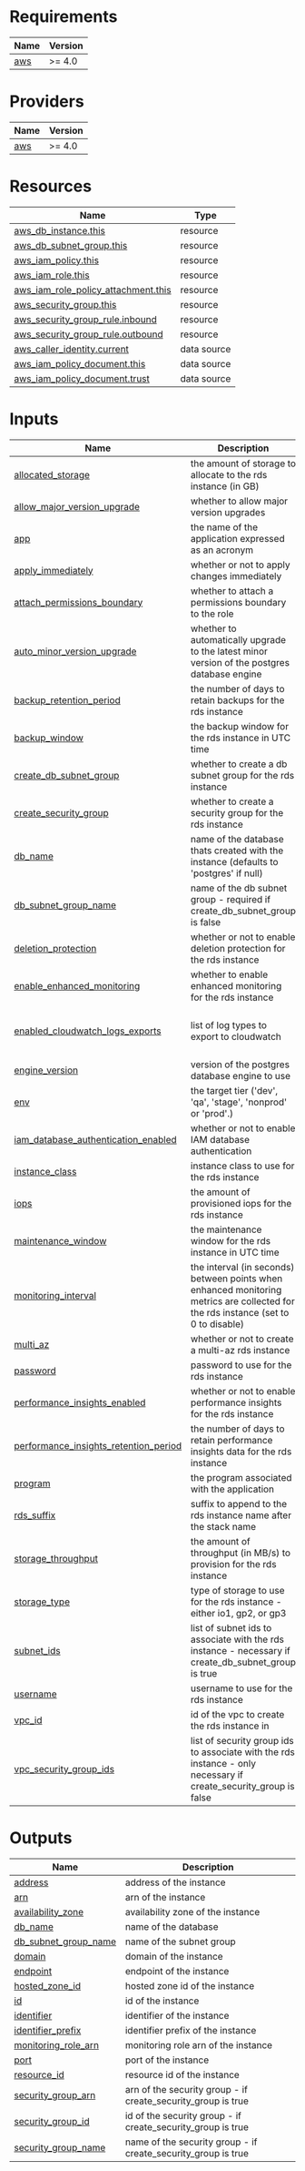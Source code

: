 <!-- BEGIN_TF_DOCS -->
# Requirements

| Name | Version |
|------|---------|
| <a name="requirement_aws"></a> [aws](#requirement\_aws) | >= 4.0 |

# Providers

| Name | Version |
|------|---------|
| <a name="provider_aws"></a> [aws](#provider\_aws) | >= 4.0 |

# Resources

| Name | Type |
|------|------|
| [aws_db_instance.this](https://registry.terraform.io/providers/hashicorp/aws/latest/docs/resources/db_instance) | resource |
| [aws_db_subnet_group.this](https://registry.terraform.io/providers/hashicorp/aws/latest/docs/resources/db_subnet_group) | resource |
| [aws_iam_policy.this](https://registry.terraform.io/providers/hashicorp/aws/latest/docs/resources/iam_policy) | resource |
| [aws_iam_role.this](https://registry.terraform.io/providers/hashicorp/aws/latest/docs/resources/iam_role) | resource |
| [aws_iam_role_policy_attachment.this](https://registry.terraform.io/providers/hashicorp/aws/latest/docs/resources/iam_role_policy_attachment) | resource |
| [aws_security_group.this](https://registry.terraform.io/providers/hashicorp/aws/latest/docs/resources/security_group) | resource |
| [aws_security_group_rule.inbound](https://registry.terraform.io/providers/hashicorp/aws/latest/docs/resources/security_group_rule) | resource |
| [aws_security_group_rule.outbound](https://registry.terraform.io/providers/hashicorp/aws/latest/docs/resources/security_group_rule) | resource |
| [aws_caller_identity.current](https://registry.terraform.io/providers/hashicorp/aws/latest/docs/data-sources/caller_identity) | data source |
| [aws_iam_policy_document.this](https://registry.terraform.io/providers/hashicorp/aws/latest/docs/data-sources/iam_policy_document) | data source |
| [aws_iam_policy_document.trust](https://registry.terraform.io/providers/hashicorp/aws/latest/docs/data-sources/iam_policy_document) | data source |

# Inputs

| Name | Description | Type | Default | Required |
|------|-------------|------|---------|:--------:|
| <a name="input_allocated_storage"></a> [allocated\_storage](#input\_allocated\_storage) | the amount of storage to allocate to the rds instance (in GB) | `number` | n/a | yes |
| <a name="input_allow_major_version_upgrade"></a> [allow\_major\_version\_upgrade](#input\_allow\_major\_version\_upgrade) | whether to allow major version upgrades | `bool` | `false` | no |
| <a name="input_app"></a> [app](#input\_app) | the name of the application expressed as an acronym | `string` | n/a | yes |
| <a name="input_apply_immediately"></a> [apply\_immediately](#input\_apply\_immediately) | whether or not to apply changes immediately | `bool` | `true` | no |
| <a name="input_attach_permissions_boundary"></a> [attach\_permissions\_boundary](#input\_attach\_permissions\_boundary) | whether to attach a permissions boundary to the role | `bool` | `null` | no |
| <a name="input_auto_minor_version_upgrade"></a> [auto\_minor\_version\_upgrade](#input\_auto\_minor\_version\_upgrade) | whether to automatically upgrade to the latest minor version of the postgres database engine | `bool` | `false` | no |
| <a name="input_backup_retention_period"></a> [backup\_retention\_period](#input\_backup\_retention\_period) | the number of days to retain backups for the rds instance | `number` | `1` | no |
| <a name="input_backup_window"></a> [backup\_window](#input\_backup\_window) | the backup window for the rds instance in UTC time | `string` | `"02:00-03:00"` | no |
| <a name="input_create_db_subnet_group"></a> [create\_db\_subnet\_group](#input\_create\_db\_subnet\_group) | whether to create a db subnet group for the rds instance | `bool` | `true` | no |
| <a name="input_create_security_group"></a> [create\_security\_group](#input\_create\_security\_group) | whether to create a security group for the rds instance | `bool` | `true` | no |
| <a name="input_db_name"></a> [db\_name](#input\_db\_name) | name of the database thats created with the instance (defaults to 'postgres' if null) | `string` | `null` | no |
| <a name="input_db_subnet_group_name"></a> [db\_subnet\_group\_name](#input\_db\_subnet\_group\_name) | name of the db subnet group - required if create\_db\_subnet\_group is false | `string` | `null` | no |
| <a name="input_deletion_protection"></a> [deletion\_protection](#input\_deletion\_protection) | whether or not to enable deletion protection for the rds instance | `bool` | `true` | no |
| <a name="input_enable_enhanced_monitoring"></a> [enable\_enhanced\_monitoring](#input\_enable\_enhanced\_monitoring) | whether to enable enhanced monitoring for the rds instance | `bool` | `false` | no |
| <a name="input_enabled_cloudwatch_logs_exports"></a> [enabled\_cloudwatch\_logs\_exports](#input\_enabled\_cloudwatch\_logs\_exports) | list of log types to export to cloudwatch | `list(string)` | <pre>[<br>  "postgresql",<br>  "upgrade"<br>]</pre> | no |
| <a name="input_engine_version"></a> [engine\_version](#input\_engine\_version) | version of the postgres database engine to use | `string` | n/a | yes |
| <a name="input_env"></a> [env](#input\_env) | the target tier ('dev', 'qa', 'stage', 'nonprod' or 'prod'.) | `string` | n/a | yes |
| <a name="input_iam_database_authentication_enabled"></a> [iam\_database\_authentication\_enabled](#input\_iam\_database\_authentication\_enabled) | whether or not to enable IAM database authentication | `bool` | `false` | no |
| <a name="input_instance_class"></a> [instance\_class](#input\_instance\_class) | instance class to use for the rds instance | `string` | n/a | yes |
| <a name="input_iops"></a> [iops](#input\_iops) | the amount of provisioned iops for the rds instance | `number` | `12000` | no |
| <a name="input_maintenance_window"></a> [maintenance\_window](#input\_maintenance\_window) | the maintenance window for the rds instance in UTC time | `string` | `"Sun:05:00-Sun:07:00"` | no |
| <a name="input_monitoring_interval"></a> [monitoring\_interval](#input\_monitoring\_interval) | the interval (in seconds) between points when enhanced monitoring metrics are collected for the rds instance (set to 0 to disable) | `number` | `60` | no |
| <a name="input_multi_az"></a> [multi\_az](#input\_multi\_az) | whether or not to create a multi-az rds instance | `bool` | `false` | no |
| <a name="input_password"></a> [password](#input\_password) | password to use for the rds instance | `string` | n/a | yes |
| <a name="input_performance_insights_enabled"></a> [performance\_insights\_enabled](#input\_performance\_insights\_enabled) | whether or not to enable performance insights for the rds instance | `bool` | `false` | no |
| <a name="input_performance_insights_retention_period"></a> [performance\_insights\_retention\_period](#input\_performance\_insights\_retention\_period) | the number of days to retain performance insights data for the rds instance | `number` | `7` | no |
| <a name="input_program"></a> [program](#input\_program) | the program associated with the application | `string` | n/a | yes |
| <a name="input_rds_suffix"></a> [rds\_suffix](#input\_rds\_suffix) | suffix to append to the rds instance name after the stack name | `string` | `"rds-postgres"` | no |
| <a name="input_storage_throughput"></a> [storage\_throughput](#input\_storage\_throughput) | the amount of throughput (in MB/s) to provision for the rds instance | `number` | `500` | no |
| <a name="input_storage_type"></a> [storage\_type](#input\_storage\_type) | type of storage to use for the rds instance - either io1, gp2, or gp3 | `string` | `"gp3"` | no |
| <a name="input_subnet_ids"></a> [subnet\_ids](#input\_subnet\_ids) | list of subnet ids to associate with the rds instance - necessary if create\_db\_subnet\_group is true | `list(string)` | `[]` | no |
| <a name="input_username"></a> [username](#input\_username) | username to use for the rds instance | `string` | n/a | yes |
| <a name="input_vpc_id"></a> [vpc\_id](#input\_vpc\_id) | id of the vpc to create the rds instance in | `string` | n/a | yes |
| <a name="input_vpc_security_group_ids"></a> [vpc\_security\_group\_ids](#input\_vpc\_security\_group\_ids) | list of security group ids to associate with the rds instance - only necessary if create\_security\_group is false | `list(string)` | `[]` | no |

# Outputs

| Name | Description |
|------|-------------|
| <a name="output_address"></a> [address](#output\_address) | address of the instance |
| <a name="output_arn"></a> [arn](#output\_arn) | arn of the instance |
| <a name="output_availability_zone"></a> [availability\_zone](#output\_availability\_zone) | availability zone of the instance |
| <a name="output_db_name"></a> [db\_name](#output\_db\_name) | name of the database |
| <a name="output_db_subnet_group_name"></a> [db\_subnet\_group\_name](#output\_db\_subnet\_group\_name) | name of the subnet group |
| <a name="output_domain"></a> [domain](#output\_domain) | domain of the instance |
| <a name="output_endpoint"></a> [endpoint](#output\_endpoint) | endpoint of the instance |
| <a name="output_hosted_zone_id"></a> [hosted\_zone\_id](#output\_hosted\_zone\_id) | hosted zone id of the instance |
| <a name="output_id"></a> [id](#output\_id) | id of the instance |
| <a name="output_identifier"></a> [identifier](#output\_identifier) | identifier of the instance |
| <a name="output_identifier_prefix"></a> [identifier\_prefix](#output\_identifier\_prefix) | identifier prefix of the instance |
| <a name="output_monitoring_role_arn"></a> [monitoring\_role\_arn](#output\_monitoring\_role\_arn) | monitoring role arn of the instance |
| <a name="output_port"></a> [port](#output\_port) | port of the instance |
| <a name="output_resource_id"></a> [resource\_id](#output\_resource\_id) | resource id of the instance |
| <a name="output_security_group_arn"></a> [security\_group\_arn](#output\_security\_group\_arn) | arn of the security group - if create\_security\_group is true |
| <a name="output_security_group_id"></a> [security\_group\_id](#output\_security\_group\_id) | id of the security group - if create\_security\_group is true |
| <a name="output_security_group_name"></a> [security\_group\_name](#output\_security\_group\_name) | name of the security group - if create\_security\_group is true |
<!-- END_TF_DOCS -->